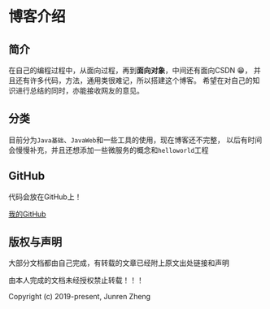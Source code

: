 # 博客介绍

## 简介

在自己的编程过程中，从面向过程，再到**面向对象**，中间还有面向CSDN 😁，
并且还有许多代码，方法，通用类很难记，所以搭建这个博客。
希望在对自己的知识进行总结的同时，亦能接收网友的意见。

## 分类

目前分为```Java基础```、```JavaWeb```和一些工具的使用，现在博客还不完整，
以后有时间会慢慢补充，并且还想添加一些微服务的概念和```helloworld```工程

## GitHub

代码会放在GitHub上！

[我的GitHub](https://github.com/zhengjunren/)

## 版权与声明

大部分文档都由自己完成，有转载的文章已经附上原文出处链接和声明

由本人完成的文档未经授权禁止转载！！！

Copyright (c) 2019-present, Junren Zheng
